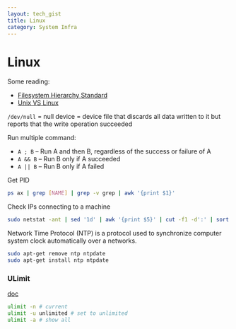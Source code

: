 ```yaml
---
layout: tech_gist
title: Linux
category: System Infra
---
```


# Linux


Some reading:
- [Filesystem Hierarchy Standard](http://refspecs.linuxfoundation.org/FHS_2.3/fhs-2.3.html)
- [Unix VS Linux](https://www.guru99.com/difference-unix-vs-linux.html)


`/dev/null` = null device =  device file that discards all data written to it but reports that the write operation succeeded

Run multiple command:
- `A ; B`  – Run A and then B, regardless of the success or failure of A
- `A && B`  – Run B only if A succeeded
- `A || B`  – Run B only if A failed

Get PID
```bash
ps ax | grep [NAME] | grep -v grep | awk '{print $1}'
```

Check IPs connecting to a machine
```bash
sudo netstat -ant | sed '1d' | awk '{print $5}' | cut -f1 -d':' | sort | uniq
```

Network Time Protocol (NTP) is a protocol used to synchronize computer system clock automatically over a networks.
```bash
sudo apt-get remove ntp ntpdate
sudo apt-get install ntp ntpdate
```


### ULimit

[doc](https://ss64.com/bash/ulimit.html)

```bash
ulimit -n # current
ulimit -u unlimited # set to unlimited
ulimit -a # show all
```
